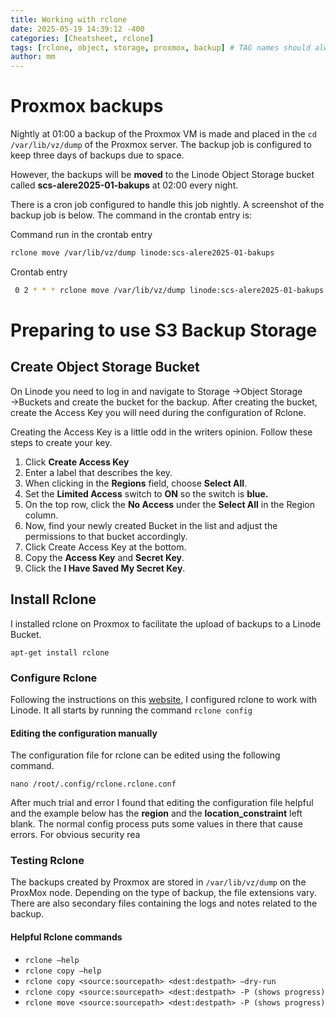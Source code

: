 ```yaml
---
title: Working with rclone
date: 2025-05-19 14:39:12 -400
categories: [Cheatsheet, rclone]
tags: [rclone, object, storage, proxmox, backup] # TAG names should always be lowercase
author: mm
---
```


# **Proxmox backups**

Nightly at 01:00 a backup of the Proxmox VM is made and placed in the `cd /var/lib/vz/dump` of the Proxmox server. The backup job is configured to keep three days of backups due to space. 

However, the backups will be **moved** to the Linode Object Storage bucket called **scs-alere2025-01-bakups** at 02:00 every night. 

There is a cron job configured to handle this job nightly. A screenshot of the backup job is below. The command in the crontab entry is:

Command run in the crontab entry
```bash
rclone move /var/lib/vz/dump linode:scs-alere2025-01-bakups
```

Crontab entry
```bash
 0 2 * * * rclone move /var/lib/vz/dump linode:scs-alere2025-01-bakups
 ```

# **Preparing to use S3 Backup Storage**

## **Create Object Storage Bucket**

On Linode you need to log in and navigate to Storage →Object Storage →Buckets and create the bucket for the backup. After creating the bucket, create the Access Key you will need during the configuration of Rclone.

Creating the Access Key is a little odd in the writers opinion. Follow these steps to create your key.

1. Click **Create Access Key**  
2. Enter a label that describes the key.  
3. When clicking in the **Regions** field, choose **Select All**.   
4. Set the **Limited Access** switch to **ON** so the switch is **blue.**  
5. On the top row, click the **No Access** under the **Select All** in the Region column.  
6. Now, find your newly created Bucket in the list and adjust the permissions to that bucket accordingly.  
7. Click Create Access Key at the bottom.  
8. Copy the **Access Key** and **Secret Key**.  
9. Click the **I Have Saved My Secret Key**.

## **Install Rclone**

I installed rclone on Proxmox to facilitate the upload of backups to a Linode Bucket.

`apt-get install rclone`

### **Configure Rclone**

Following the instructions on this [website](https://rclone.org/s3/#linode), I configured rclone to work with Linode. It all starts by running the command `rclone config`

#### Editing the configuration manually

The configuration file for rclone can be edited using the following command.

`nano /root/.config/rclone.rclone.conf`

After much trial and error I found that editing the configuration file helpful and the example below has the **region** and the **location\_constraint** left blank. The normal config process puts some values in there that cause errors. For obvious security rea

### **Testing Rclone**

The backups created by Proxmox are stored in `/var/lib/vz/dump` on the ProxMox node. Depending on the type of backup, the file extensions vary. There are also secondary files containing the logs and notes related to the backup.

#### Helpful Rclone commands

* `rclone –help`  
* `rclone copy –help`  
* `rclone copy <source:sourcepath> <dest:destpath> –dry-run`  
* `rclone copy <source:sourcepath> <dest:destpath> -P (shows progress)`  
* `rclone move <source:sourcepath> <dest:destpath> -P (shows progress)`


